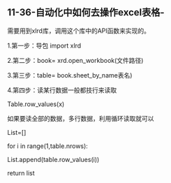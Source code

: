 ## 11-36-自动化中如何去操作excel表格-

需要用到xlrd库，调用这个库中的API函数来实现的。

1.第一步：导包 import xlrd

2.第二步：book= xrd.open_workbook(文件路径)

3.第三步：table= book.sheet_by_name表名)

4.第四步：读某行数据一般都技行来读取

Table.row_values(x)

如果要读全部的数据，多行数据，利用循环读取就可以

List=[]

for i in range(1,table.nrows):

List.append(table.row_values(i))

return list
